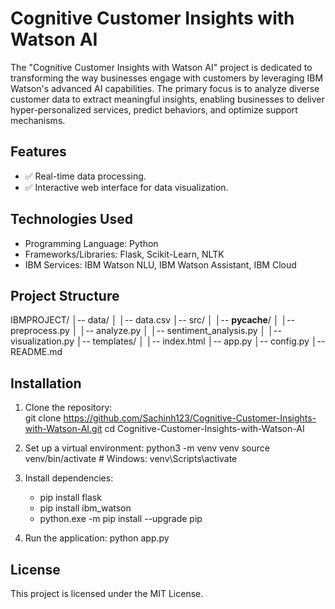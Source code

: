# Cognitive Customer Insights with Watson AI
The "Cognitive Customer Insights with Watson AI" project is dedicated to transforming 
the way businesses engage with customers by leveraging IBM Watson's advanced AI 
capabilities. The primary focus is to analyze diverse customer data to extract meaningful 
insights, enabling businesses to deliver hyper-personalized services, predict behaviors, 
and optimize support mechanisms.

## Features
- ✅ Real-time data processing.
- ✅ Interactive web interface for data visualization. 

## Technologies Used    
- Programming Language: Python
- Frameworks/Libraries: Flask, Scikit-Learn, NLTK   
- IBM Services: IBM Watson NLU, IBM Watson Assistant, IBM Cloud 

## Project Structure

IBMPROJECT/
│-- data/
│   │-- data.csv
│-- src/
│   │-- __pycache__/
│   │-- preprocess.py
│   │-- analyze.py
│   │-- sentiment_analysis.py
│   │-- visualization.py
│-- templates/
│   │-- index.html
│-- app.py
│-- config.py
  │-- README.md

## Installation
1. Clone the repository:    
   git clone https://github.com/Sachinh123/Cognitive-Customer-Insights-with-Watson-AI.git
   cd Cognitive-Customer-Insights-with-Watson-AI

2. Set up a virtual environment:
   python3 -m venv venv
   source venv/bin/activate  # Windows: venv\Scripts\activate 

3. Install dependencies:
   - pip install flask   
   - pip install ibm_watson
   - python.exe -m pip install --upgrade pip 

4. Run the application:
   python app.py

## License

This project is licensed under the MIT License. 




